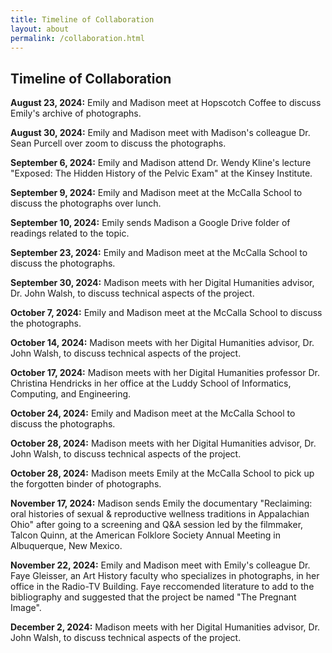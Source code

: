 ```yaml
--- 
title: Timeline of Collaboration
layout: about
permalink: /collaboration.html
---
```


## Timeline of Collaboration

**August 23, 2024:** Emily and Madison meet at Hopscotch Coffee to discuss Emily's archive of photographs.  

**August 30, 2024:** Emily and Madison meet with Madison's colleague Dr. Sean Purcell over zoom to discuss the photographs.  

**September 6, 2024:** Emily and Madison attend Dr. Wendy Kline's lecture "Exposed: The Hidden History of the Pelvic Exam" at the Kinsey Institute.  

**September 9, 2024:** Emily and Madison meet at the McCalla School to discuss the photographs over lunch.  

**September 10, 2024:** Emily sends Madison a Google Drive folder of readings related to the topic.  

**September 23, 2024:** Emily and Madison meet at the McCalla School to discuss the photographs.  

**September 30, 2024:** Madison meets with her Digital Humanities advisor, Dr. John Walsh, to discuss technical aspects of the project.  

**October 7, 2024:** Emily and Madison meet at the McCalla School to discuss the photographs.  

**October 14, 2024:** Madison meets with her Digital Humanities advisor, Dr. John Walsh, to discuss technical aspects of the project.  

**October 17, 2024:** Madison meets with her Digital Humanities professor Dr. Christina Hendricks in her office at the Luddy School of Informatics, Computing, and Engineering.  

**October 24, 2024:** Emily and Madison meet at the McCalla School to discuss the photographs.    

**October 28, 2024:** Madison meets with her Digital Humanities advisor, Dr. John Walsh, to discuss technical aspects of the project.  

**October 28, 2024:** Madison meets Emily at the McCalla School to pick up the forgotten binder of photographs.    

**November 17, 2024:** Madison sends Emily the documentary "Reclaiming: oral histories of sexual & reproductive wellness traditions in Appalachian Ohio" after going to a screening and Q&A session led by the filmmaker, Talcon Quinn, at the American Folklore Society Annual Meeting in Albuquerque, New Mexico.  

**November 22, 2024:** Emily and Madison meet with Emily's colleague Dr. Faye Gleisser, an Art History faculty who specializes in photographs, in her office in the Radio-TV Building. Faye reccomended literature to add to the bibliography and suggested that the project be named "The Pregnant Image".  

**December 2, 2024:** Madison meets with her Digital Humanities advisor, Dr. John Walsh, to discuss technical aspects of the project.